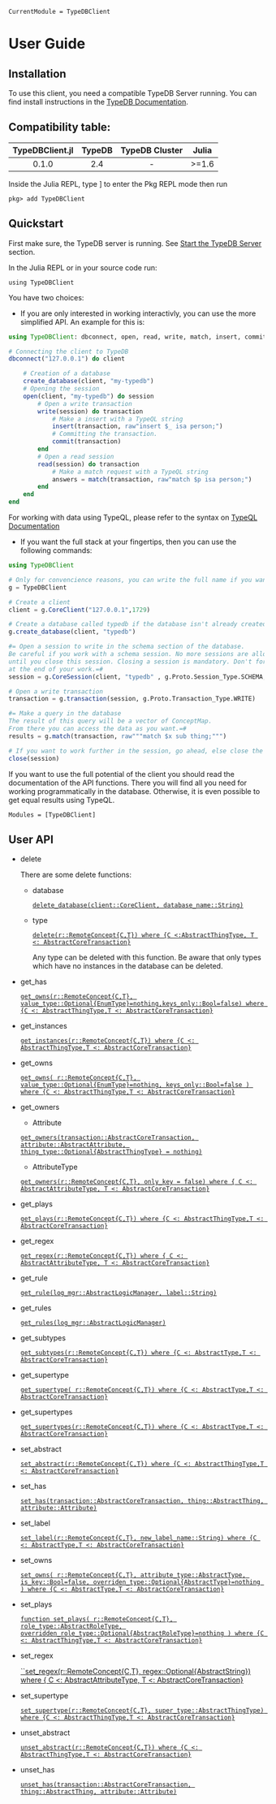 ```@meta
CurrentModule = TypeDBClient
```
# User Guide

## Installation

To use this client, you need a compatible TypeDB Server running.
You can find install instructions in the [TypeDB Documentation](https://docs.vaticle.com/docs/running-typedb/install-and-run).

## Compatibility table:

| TypeDBClient.jl | TypeDB | TypeDB Cluster | Julia |
|:--------------:|:-----------:|:------------:|:------------:|
| 0.1.0 | 2.4      |     -     | >=1.6

Inside the Julia REPL, type ] to enter the Pkg REPL mode then run

`pkg> add TypeDBClient`

## Quickstart

First make sure, the TypeDB server is running. 
See [Start the TypeDB Server](https://docs.vaticle.com/docs/running-typedb/install-and-run#start-the-typedb-server) section.

In the Julia REPL or in your source code run:

`using TypeDBClient`

You have two choices:

* If you are only interested in working interactivly, you can use the more simplified API. An example for this is:
```julia
using TypeDBClient: dbconnect, open, read, write, match, insert, commit, create_database

# Connecting the client to TypeDB
dbconnect("127.0.0.1") do client

    # Creation of a database
    create_database(client, "my-typedb")
    # Opening the session
    open(client, "my-typedb") do session
        # Open a write transaction
        write(session) do transaction
            # Make a insert with a TypeQL string
            insert(transaction, raw"insert $_ isa person;")
            # Committing the transaction.
            commit(transaction)
        end
        # Open a read session
        read(session) do transaction
            # Make a match request with a TypeQL string
            answers = match(transaction, raw"match $p isa person;")
        end
    end
end
```

For working with data using TypeQL, please refer to the syntax on [TypeQL Documentation](https://docs.vaticle.com/docs/query/overview)

* If you want the full stack at your fingertips, then you can use the following commands:

```julia
using TypeDBClient

# Only for convencience reasons, you can write the full name if you want
g = TypeDBClient

# Create a client
client = g.CoreClient("127.0.0.1",1729)

# Create a database called typedb if the database isn't already created by you previously.
g.create_database(client, "typedb")

#= Open a session to write in the schema section of the database.
Be careful if you work with a schema session. No more sessions are allowed
until you close this session. Closing a session is mandatory. Don't forget this
at the end of your work.=#
session = g.CoreSession(client, "typedb" , g.Proto.Session_Type.SCHEMA, request_timeout=Inf)

# Open a write transaction
transaction = g.transaction(session, g.Proto.Transaction_Type.WRITE)

#= Make a query in the database
The result of this query will be a vector of ConceptMap. 
From there you can access the data as you want.=#
results = g.match(transaction, raw"""match $x sub thing;""")

# If you want to work further in the session, go ahead, else close the session.
close(session)
```
If you want to use the full potential of the client you should read the documentation
of the API functions. There you will find all you need for working programmatically in the database.
Otherwise, it is even possible to get equal results using TypeQL.

```@autodocs
Modules = [TypeDBClient]
```

## User API

* delete

    There are some delete functions:
  * database

    [`delete_database(client::CoreClient, database_name::String)`](@ref)

  * type

    [`delete(r::RemoteConcept{C,T}) where {C <:AbstractThingType, T <: AbstractCoreTransaction}`](@ref)

    Any type can be deleted with this function. Be aware that only types which have no instances
    in the database can be deleted.


* get_has

    [`get_owns(r::RemoteConcept{C,T}, value_type::Optional{EnumType}=nothing,keys_only::Bool=false) where {C <: AbstractThingType,T <: AbstractCoreTransaction}`](@ref)


* get_instances

    [`get_instances(r::RemoteConcept{C,T}) where
        {C <: AbstractThingType,T <: AbstractCoreTransaction}`](@ref)

* get_owns

    [`get_owns(
        r::RemoteConcept{C,T},
        value_type::Optional{EnumType}=nothing,
        keys_only::Bool=false
    ) where {C <: AbstractThingType,T <: AbstractCoreTransaction}`](@ref)


* get_owners

    * Attribute

    [`get_owners(transaction::AbstractCoreTransaction,
        attribute::AbstractAttribute,
        thing_type::Optional{AbstractThingType} = nothing)`](@ref)

    * AttributeType

    [`get_owners(r::RemoteConcept{C,T}, only_key = false) where {
        C <: AbstractAttributeType, T <: AbstractCoreTransaction}`](@ref)


* get_plays

    [`get_plays(r::RemoteConcept{C,T}) where
        {C <: AbstractThingType,T <: AbstractCoreTransaction}`](@ref)


* get_regex

    [`get_regex(r::RemoteConcept{C,T}) where {
    C <: AbstractAttributeType, T <: AbstractCoreTransaction}`](@ref)


* get_rule

    [`get_rule(log_mgr::AbstractLogicManager, label::String)`](@ref)


* get_rules

    [`get_rules(log_mgr::AbstractLogicManager)`](@ref)


* get_subtypes

    [`get_subtypes(r::RemoteConcept{C,T}) where
    {C <: AbstractType,T <: AbstractCoreTransaction}`](@ref)

* get_supertype

    [`get_supertype(
    r::RemoteConcept{C,T}) where {C <: AbstractType,T <: AbstractCoreTransaction}`](@ref)

* get_supertypes

    [`get_supertypes(r::RemoteConcept{C,T}) where
    {C <: AbstractType,T <: AbstractCoreTransaction}`](@ref)

* set_abstract

    [`set_abstract(r::RemoteConcept{C,T}) where
    {C <: AbstractThingType,T <: AbstractCoreTransaction}`](@ref)

* set_has

    [`set_has(transaction::AbstractCoreTransaction, thing::AbstractThing, attribute::Attribute)`](@ref)

* set_label

    [`set_label(r::RemoteConcept{C,T}, new_label_name::String) where
    {C <: AbstractType,T <: AbstractCoreTransaction}`](@ref)

* set_owns

    [`set_owns(
        r::RemoteConcept{C,T},
        attribute_type::AbstractType,
        is_key::Bool=false,
        overriden_type::Optional{AbstractType}=nothing
    ) where {C <: AbstractType,T <: AbstractCoreTransaction}`](@ref)

* set_plays

    [`function set_plays(
        r::RemoteConcept{C,T},
        role_type::AbstractRoleType,
        overridden_role_type::Optional{AbstractRoleType}=nothing
    ) where {C <: AbstractThingType,T <: AbstractCoreTransaction}`](@ref)

* set_regex

    [``set_regex(r::RemoteConcept{C,T}, regex::Optional{AbstractString}) where {
    C <: AbstractAttributeType, T <: AbstractCoreTransaction}](@ref)

* set_supertype

    [`set_supertype(r::RemoteConcept{C,T},
                            super_type::AbstractThingType) where
                            {C <: AbstractThingType,T <: AbstractCoreTransaction}`](@ref)

* unset_abstract

    [`unset_abstract(r::RemoteConcept{C,T}) where
    {C <: AbstractThingType,T <: AbstractCoreTransaction}`](@ref)

* unset_has

    [`unset_has(transaction::AbstractCoreTransaction, thing::AbstractThing, attribute::Attribute)`](@ref)
